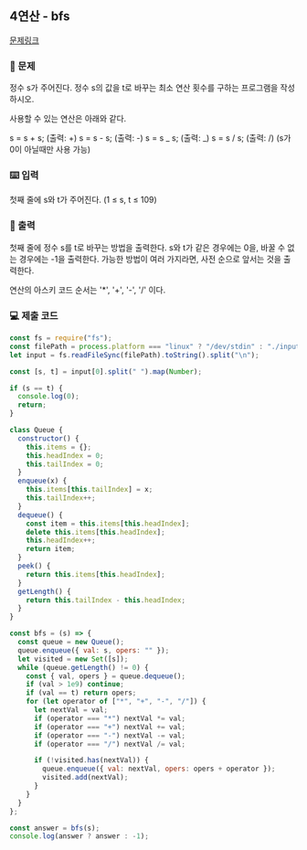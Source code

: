 ## 4연산 - bfs

[문제링크](https://www.acmicpc.net/problem/14395)

### 🙏 문제

정수 s가 주어진다. 정수 s의 값을 t로 바꾸는 최소 연산 횟수를 구하는 프로그램을 작성하시오.

사용할 수 있는 연산은 아래와 같다.

s = s + s; (출력: +)
s = s - s; (출력: -)
s = s _ s; (출력: _)
s = s / s; (출력: /) (s가 0이 아닐때만 사용 가능)

### ⌨️ 입력

첫째 줄에 s와 t가 주어진다. (1 ≤ s, t ≤ 109)

### 🎨 출력

첫째 줄에 정수 s를 t로 바꾸는 방법을 출력한다. s와 t가 같은 경우에는 0을, 바꿀 수 없는 경우에는 -1을 출력한다. 가능한 방법이 여러 가지라면, 사전 순으로 앞서는 것을 출력한다.

연산의 아스키 코드 순서는 '\*', '+', '-', '/' 이다.

### 💻 제출 코드

```javascript
const fs = require("fs");
const filePath = process.platform === "linux" ? "/dev/stdin" : "./input.txt";
let input = fs.readFileSync(filePath).toString().split("\n");

const [s, t] = input[0].split(" ").map(Number);

if (s == t) {
  console.log(0);
  return;
}

class Queue {
  constructor() {
    this.items = {};
    this.headIndex = 0;
    this.tailIndex = 0;
  }
  enqueue(x) {
    this.items[this.tailIndex] = x;
    this.tailIndex++;
  }
  dequeue() {
    const item = this.items[this.headIndex];
    delete this.items[this.headIndex];
    this.headIndex++;
    return item;
  }
  peek() {
    return this.items[this.headIndex];
  }
  getLength() {
    return this.tailIndex - this.headIndex;
  }
}

const bfs = (s) => {
  const queue = new Queue();
  queue.enqueue({ val: s, opers: "" });
  let visited = new Set([s]);
  while (queue.getLength() != 0) {
    const { val, opers } = queue.dequeue();
    if (val > 1e9) continue;
    if (val == t) return opers;
    for (let operator of ["*", "+", "-", "/"]) {
      let nextVal = val;
      if (operator === "*") nextVal *= val;
      if (operator === "+") nextVal += val;
      if (operator === "-") nextVal -= val;
      if (operator === "/") nextVal /= val;

      if (!visited.has(nextVal)) {
        queue.enqueue({ val: nextVal, opers: opers + operator });
        visited.add(nextVal);
      }
    }
  }
};

const answer = bfs(s);
console.log(answer ? answer : -1);
```
